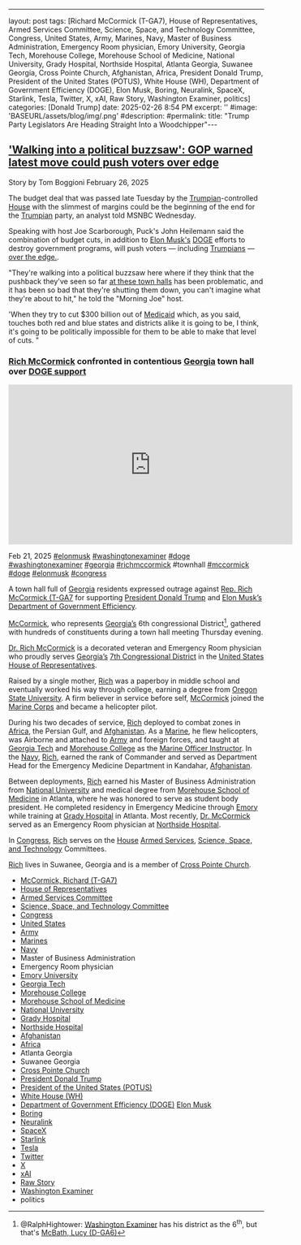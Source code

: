 ---
layout: post
tags: [Richard McCormick (T-GA7), House of Representatives, Armed Services Committee, Science, Space, and Technology Committee, Congress, United States, Army, Marines, Navy, Master of Business Administration, Emergency Room physician, Emory University, Georgia Tech, Morehouse College, Morehouse School of Medicine, National University, Grady Hospital, Northside Hospital, Atlanta Georgia, Suwanee Georgia, Cross Pointe Church, Afghanistan, Africa, President Donald Trump, President of the United States (POTUS), White House (WH), Department of Government Efficiency (DOGE), Elon Musk, Boring, Neuralink, SpaceX, Starlink, Tesla, Twitter, X, xAI, Raw Story, Washington Examiner, politics]
categories: [Donald Trump]
date: 2025-02-26 8:54 PM
excerpt: ''
#image: 'BASEURL/assets/blog/img/.png'
#description:
#permalink:
title: "Trump Party Legislators Are Heading Straight Into a Woodchipper"---


## ['Walking into a political buzzsaw': GOP warned latest move could push voters over edge](https://www.rawstory.com/gop-2671224385/)

Story by Tom Boggioni February 26, 2025

The budget deal that was passed late Tuesday by the [Trumpian](https://www.gop.com/)-controlled [House](https://www.house.gov/) with the slimmest of margins could be the beginning of the end for the [Trumpian](https://www.gop.com/) party, an analyst told MSNBC Wednesday.

Speaking with host Joe Scarborough, Puck's John Heilemann said the combination of budget cuts, in addition to [Elon Musk's](https://x.com/elonmusk/) [DOGE](https://doge.gov/) efforts to destroy government programs, will push voters — including [Trumpians](https://www.gop.com/) —[over the edge.](https://www.rawstory.com/republicans-disaster-in-the-making/?).

"They're walking into a political buzzsaw here where if they think that the pushback they've seen so far [at these town halls](https://www.rawstory.com/mccormick-doge-georgia/) has been problematic, and it has been so bad that they're shutting them down, you can't imagine what they're about to hit," he told the "Morning Joe" host.

'When they try to cut $300 billion out of [Medicaid](https://www.medicaid.gov/) which, as you said, touches both red and blue states and districts alike it is going to be, I think, it's going to be politically impossible for them to be able to make that level of cuts. "

### [Rich McCormick](https://mccormick.house.gov/) confronted in contentious [Georgia](https://www.georgia.gov/) town hall over [DOGE support](https://doge.gov/)

<iframe width="560" height="315" src="https://www.youtube.com/embed/URWRfcGBAE8?si=klzNDJ1pbesDJA7R" title="YouTube video player" frameborder="0" allow="accelerometer; autoplay; clipboard-write; encrypted-media; gyroscope; picture-in-picture; web-share" referrerpolicy="strict-origin-when-cross-origin" allowfullscreen></iframe>

Feb 21, 2025  [#elonmusk](https://x.com/elonmusk/) [#washingtonexaminer](https://www.washingtonexaminer.com/) [#doge](https://doge.gov/)
[#washingtonexaminer](https://www.washingtonexaminer.com/) [#georgia](https://www.georgia.gov/) [#richmccormick](https://mccormick.house.gov/) #townhall [#mccormick](https://mccormick.house.gov/) [#doge](https://doge.gov/) [#elonmusk](https://x.com/elonmusk/) [#congress](https://www.congress.gov=)

A town hall full of [Georgia](https://www.georgia.gov/) residents expressed outrage against [Rep. Rich McCormick (T-GA7](https://mccormick.house.gov/) for supporting [President Donald Trump](https://www.whitehouse.gov/administration/donald-j-trump/) and [Elon Musk’s](https://x.com/elonmusk/) [Department of Government Efficiency](https://doge.gov/). 

[McCormick](https://mccormick.house.gov/), who represents [Georgia’s](https://www.georgia.gov/) 6th congressional District[^33], gathered with hundreds of constituents during a town hall meeting Thursday evening. 

[^33]: @RalphHightower: [Washington Examiner](https://www.washingtonexaminer.com/) has his district as the 6<sup>th</sup>, but that's [McBath, Lucy (D-GA6)](https://mcbath.house.gov/)

[Dr. Rich McCormick](https://mccormick.house.gov/) is a decorated veteran and Emergency Room physician who proudly serves [Georgia’s](https://www.georgia.gov/) [7th Congressional District](https://mccormick.house.gov/) in the [United States](https://www.usa.gov/) [House of Representatives](https://www.house.gov/).

Raised by a single mother, [Rich](https://mccormick.house.gov/) was a paperboy in middle school and eventually worked his way through college, earning a degree from [Oregon State University](https://oregonstate.edu/). A firm believer in service before self, [McCormick](https://mccormick.house.gov/) joined the [Marine Corps](https://www.marines.mil/) and became a helicopter pilot.

During his two decades of service, [Rich](https://mccormick.house.gov/) deployed to combat zones in [Africa](https://au.int/), the Persian Gulf, and [Afghanistan](https://moi.gov.af/). As a [Marine](https://www.marines.mil/), he flew helicopters, was Airborne and attached to [Army](https://www.army.mil/) and foreign forces, and taught at [Georgia Tech](https://gatech.edu/node/1) and [Morehouse College](https://morehouse.edu/) as the [Marine Officer Instructor](https://www.marines.mil/). In the [Navy](https://www.navy.mil/), [Rich](https://mccormick.house.gov/), earned the rank of Commander and served as Department Head for the Emergency Medicine Department in Kandahar, [Afghanistan](https://moi.gov.af/).

Between deployments, [Rich](https://mccormick.house.gov/) earned his Master of Business Administration from [National University](https://www.nu.edu/) and medical degree from [Morehouse School of Medicine](https://www.msm.edu/) in Atlanta, where he was honored to serve as student body president. He completed residency in Emergency Medicine through [Emory](https://www.emory.edu/home/index.html) while training at [Grady Hospital](https://www.gradyhealth.org/) in Atlanta. Most recently, [Dr. McCormick](https://mccormick.house.gov/) served as an Emergency Room physician at [Northside Hospital](http://www.northside.com/).

In [Congress](https://www.congress.gov/), [Rich](https://mccormick.house.gov/) serves on the [House](https://www.house.gov/) [Armed Services](https://armedservices.house.gov/),  [Science, Space, and Technology](https://science.house.gov/) Committees.

[Rich](https://mccormick.house.gov/) lives in Suwanee, Georgia and is a member of [Cross Pointe Church](https://crosspointechurch.com/).

- [McCormick, Richard (T-GA7)](https://mccormick.house.gov/)
- [House of Representatives](https://www.house.gov/)
- [Armed Services Committee](https://armedservices.house.gov/)
- [Science, Space, and Technology Committee](https://science.house.gov/)
- [Congress](https://www.congress.gov/)
- [United States](https://www.usa.gov/)
- [Army](https://www.army.mil/)
- [Marines](https://www.marines.mil/)
- [Navy](https://www.navy.mil/)
- Master of Business Administration
- Emergency Room physician
- [Emory University](https://www.emory.edu/home/index.html) 
- [Georgia Tech](https://gatech.edu/node/1) 
- [Morehouse College](https://morehouse.edu/)
- [Morehouse School of Medicine](https://www.msm.edu/)
- [National University](https://www.nu.edu/)
- [Grady Hospital](https://www.gradyhealth.org/)
- [Northside Hospital](http://www.northside.com/)
- [Afghanistan](https://moi.gov.af/)
- [Africa](https://au.int/)
- Atlanta Georgia 
- Suwanee Georgia 
- [Cross Pointe Church](https://crosspointechurch.com/)
- [President Donald Trump](https://www.whitehouse.gov/administration/donald-j-trump/) 
- [President of the United States (POTUS)](https://www.whitehouse.gov/)
- [White House (WH)](https://www.whitehouse.gov/)
- [Department of Government Efficiency (DOGE)](https://doge.gov/)
[Elon Musk](https://x.com/elonmusk/)
- [Boring](https://www.boringcompany.com/)
- [Neuralink](https://neuralink.com/)
- [SpaceX](https://www.spacex.com/)
- [Starlink](https://www.starlink.com/)
- [Tesla](https://www.tesla.com/)
- [Twitter](https://twitter.com/)
- [ X ](https://x.com/)
- [xAI](https://x.ai/)
- [Raw Story](https://www.rawstory.com/)
- [Washington Examiner](https://www.washingtonexaminer.com/)
- politics
